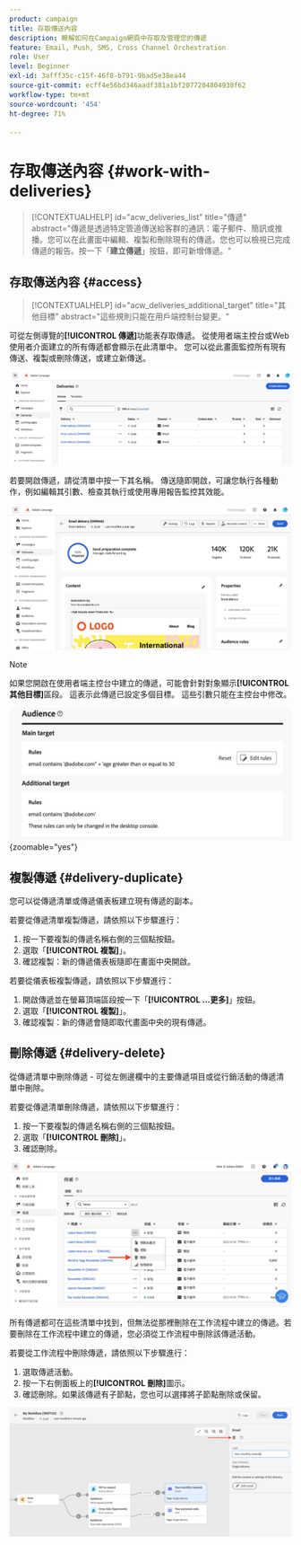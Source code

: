 ```yaml
---
product: campaign
title: 存取傳送內容
description: 瞭解如何在Campaign網頁中存取及管理您的傳遞
feature: Email, Push, SMS, Cross Channel Orchestration
role: User
level: Beginner
exl-id: 3afff35c-c15f-46f8-b791-9bad5e38ea44
source-git-commit: ecff4e56bd346aadf381a1bf2077204804938f62
workflow-type: tm+mt
source-wordcount: '454'
ht-degree: 71%

---
```


# 存取傳送內容 {#work-with-deliveries}

>[!CONTEXTUALHELP]
>id="acw_deliveries_list"
>title="傳遞"
>abstract="傳遞是透過特定管道傳送給客群的通訊：電子郵件、簡訊或推播。您可以在此畫面中編輯、複製和刪除現有的傳遞。您也可以檢視已完成傳遞的報告。按一下「**建立傳遞**」按鈕，即可新增傳遞。"

## 存取傳送內容 {#access}

>[!CONTEXTUALHELP]
>id="acw_deliveries_additional_target"
>title="其他目標"
>abstract="這些規則只能在用戶端控制台變更。"

可從左側導覽的&#x200B;**[!UICONTROL 傳遞]**&#x200B;功能表存取傳遞。 從使用者端主控台或Web使用者介面建立的所有傳遞都會顯示在此清單中。 您可以從此畫面監控所有現有傳送、複製或刪除傳送，或建立新傳送。

![](assets/deliveries-list.png)

若要開啟傳遞，請從清單中按一下其名稱。 傳送隨即開啟，可讓您執行各種動作，例如編輯其引數、檢查其執行或使用專用報告監控其效能。

![](assets/delivery-details.png)

>[!NOTE]
>
>如果您開啟在使用者端主控台中建立的傳遞，可能會針對對象顯示&#x200B;**[!UICONTROL 其他目標]**&#x200B;區段。 這表示此傳遞已設定多個目標。 這些引數只能在主控台中修改。
>
>![](assets/target-warning-audience.png){zoomable="yes"}

## 複製傳遞 {#delivery-duplicate}

您可以從傳遞清單或傳遞儀表板建立現有傳遞的副本。

若要從傳遞清單複製傳遞，請依照以下步驟進行：

1. 按一下要複製的傳遞名稱右側的三個點按鈕。
1. 選取「**[!UICONTROL 複製]**」。
1. 確認複製：新的傳遞儀表板隨即在畫面中央開啟。

若要從儀表板複製傳遞，請依照以下步驟進行：

1. 開啟傳遞並在螢幕頂端區段按一下「**[!UICONTROL ...更多]**」按鈕。
1. 選取「**[!UICONTROL 複製]**」。
1. 確認複製：新的傳遞會隨即取代畫面中央的現有傳遞。

## 刪除傳遞 {#delivery-delete}

從傳遞清單中刪除傳遞 - 可從左側邊欄中的主要傳遞項目或從行銷活動的傳遞清單中刪除。

若要從傳遞清單刪除傳遞，請依照以下步驟進行：

1. 按一下要複製的傳遞名稱右側的三個點按鈕。
1. 選取「**[!UICONTROL 刪除]**」。
1. 確認刪除。

![從傳遞清單中刪除傳遞](assets/delete-delivery-from-list.png)

所有傳遞都可在這些清單中找到，但無法從那裡刪除在工作流程中建立的傳遞。若要刪除在工作流程中建立的傳遞，您必須從工作流程中刪除該傳遞活動。

若要從工作流程中刪除傳遞，請依照以下步驟進行：

1. 選取傳遞活動。
1. 按一下右側面板上的&#x200B;**[!UICONTROL 刪除]**&#x200B;圖示。
1. 確認刪除。如果該傳遞有子節點，您也可以選擇將子節點刪除或保留。

![刪除工作流程中的傳遞](assets/delete-delivery-from-wf.png)
